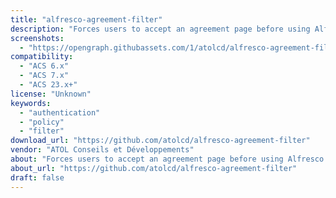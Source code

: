 ```yaml
---
title: "alfresco-agreement-filter"
description: "Forces users to accept an agreement page before using Alfresco."
screenshots:
  - "https://opengraph.githubassets.com/1/atolcd/alfresco-agreement-filter"
compatibility:
  - "ACS 6.x"
  - "ACS 7.x"
  - "ACS 23.x+"
license: "Unknown"
keywords:
  - "authentication"
  - "policy"
  - "filter"
download_url: "https://github.com/atolcd/alfresco-agreement-filter"
vendor: "ATOL Conseils et Développements"
about: "Forces users to accept an agreement page before using Alfresco."
about_url: "https://github.com/atolcd/alfresco-agreement-filter"
draft: false
---
```


